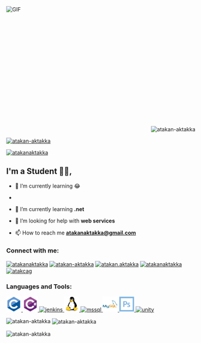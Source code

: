 <img align="left" alt="GIF" src="https://github.com/abhisheknaiidu/abhisheknaiidu/blob/master/code.gif?raw=true" width="500" height="320" />

<p align="right"> <img src="https://komarev.com/ghpvc/?username=atakan-aktakka&label=Profile%20views&color=0e75b6&style=flat" alt="atakan-aktakka" /> </p>

<p align="left"> <a href="https://github.com/ryo-ma/github-profile-trophy"><img src="https://github-profile-trophy.vercel.app/?username=atakan-aktakka" alt="atakan-aktakka" /></a> </p>

<p align="left"> <a href="https://twitter.com/atakanaktakka" target="blank"><img src="https://img.shields.io/twitter/follow/atakanaktakka?logo=twitter&style=for-the-badge" alt="atakanaktakka" /></a> </p>

## I'm a Student 👨‍🎓,
- 🌱 I’m currently learning 😂
- 
- 🌱 I’m currently learning **.net**

- 🤝 I’m looking for help with **web services**

- 📫 How to reach me **atakanaktakka@gmail.com**

<h3 align="left">Connect with me:</h3>
<p align="left">
<a href="https://twitter.com/atakanaktakka" target="blank"><img align="center" src="https://raw.githubusercontent.com/rahuldkjain/github-profile-readme-generator/master/src/images/icons/Social/twitter.svg" alt="atakanaktakka" height="30" width="40" /></a>
<a href="https://linkedin.com/in/atakan-aktakka" target="blank"><img align="center" src="https://raw.githubusercontent.com/rahuldkjain/github-profile-readme-generator/master/src/images/icons/Social/linked-in-alt.svg" alt="atakan-aktakka" height="30" width="40" /></a>
<a href="https://fb.com/atakan.aktakka" target="blank"><img align="center" src="https://raw.githubusercontent.com/rahuldkjain/github-profile-readme-generator/master/src/images/icons/Social/facebook.svg" alt="atakan.aktakka" height="30" width="40" /></a>
<a href="https://instagram.com/atakanaktakka" target="blank"><img align="center" src="https://raw.githubusercontent.com/rahuldkjain/github-profile-readme-generator/master/src/images/icons/Social/instagram.svg" alt="atakanaktakka" height="30" width="40" /></a>
<a href="https://www.youtube.com/c/atakcag" target="blank"><img align="center" src="https://raw.githubusercontent.com/rahuldkjain/github-profile-readme-generator/master/src/images/icons/Social/youtube.svg" alt="atakcag" height="30" width="40" /></a>
</p>

<h3 align="left">Languages and Tools:</h3>
<p align="left"> <a href="https://www.cprogramming.com/" target="_blank" rel="noreferrer"> <img src="https://raw.githubusercontent.com/devicons/devicon/master/icons/c/c-original.svg" alt="c" width="40" height="40"/> </a> <a href="https://www.w3schools.com/cs/" target="_blank" rel="noreferrer"> <img src="https://raw.githubusercontent.com/devicons/devicon/master/icons/csharp/csharp-original.svg" alt="csharp" width="40" height="40"/> </a> <a href="https://www.jenkins.io" target="_blank" rel="noreferrer"> <img src="https://www.vectorlogo.zone/logos/jenkins/jenkins-icon.svg" alt="jenkins" width="40" height="40"/> </a> <a href="https://www.linux.org/" target="_blank" rel="noreferrer"> <img src="https://raw.githubusercontent.com/devicons/devicon/master/icons/linux/linux-original.svg" alt="linux" width="40" height="40"/> </a> <a href="https://www.microsoft.com/en-us/sql-server" target="_blank" rel="noreferrer"> <img src="https://www.svgrepo.com/show/303229/microsoft-sql-server-logo.svg" alt="mssql" width="40" height="40"/> </a> <a href="https://www.mysql.com/" target="_blank" rel="noreferrer"> <img src="https://raw.githubusercontent.com/devicons/devicon/master/icons/mysql/mysql-original-wordmark.svg" alt="mysql" width="40" height="40"/> </a> <a href="https://www.photoshop.com/en" target="_blank" rel="noreferrer"> <img src="https://raw.githubusercontent.com/devicons/devicon/master/icons/photoshop/photoshop-line.svg" alt="photoshop" width="40" height="40"/> </a> <a href="https://unity.com/" target="_blank" rel="noreferrer"> <img src="https://www.vectorlogo.zone/logos/unity3d/unity3d-icon.svg" alt="unity" width="40" height="40"/> </a> </p>

<p><img align="left" src="https://github-readme-stats.vercel.app/api/top-langs?username=atakan-aktakka&show_icons=true&locale=en&layout=compact" alt="atakan-aktakka" /></p>

<p>&nbsp;<img align="center" src="https://github-readme-stats.vercel.app/api?username=atakan-aktakka&show_icons=true&locale=en" alt="atakan-aktakka" /></p>

<p><img align="center" src="https://github-readme-streak-stats.herokuapp.com/?user=atakan-aktakka&" alt="atakan-aktakka" /></p>

